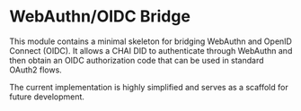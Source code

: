 # WebAuthn/OIDC Bridge

This module contains a minimal skeleton for bridging WebAuthn and
OpenID Connect (OIDC). It allows a CHAI DID to authenticate through
WebAuthn and then obtain an OIDC authorization code that can be used in
standard OAuth2 flows.

The current implementation is highly simplified and serves as a scaffold
for future development.
